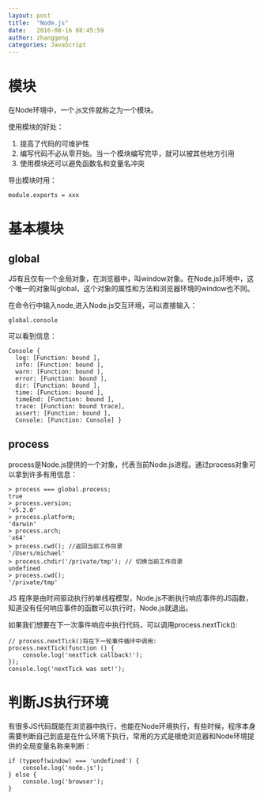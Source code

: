```yaml
---
layout: post
title:  "Node.js"
date:   2016-08-16 08:45:59
author: zhanggeng
categories: JavaScript
---
```


# 模块

在Node环境中，一个.js文件就称之为一个模块。

使用模块的好处：

1. 提高了代码的可维护性
2. 编写代码不必从零开始。当一个模块编写完毕，就可以被其他地方引用
3. 使用模块还可以避免函数名和变量名冲突

导出模块时用：

```
module.exports = xxx
```

# 基本模块

## global

JS有且仅有一个全局对象，在浏览器中，叫window对象。在Node.js环境中，这个唯一的对象叫global，这个对象的属性和方法和浏览器环境的window也不同。

在命令行中输入node,进入Node.js交互环境，可以直接输入：

```
global.console
```

可以看到信息：

```
Console {
  log: [Function: bound ],
  info: [Function: bound ],
  warn: [Function: bound ],
  error: [Function: bound ],
  dir: [Function: bound ],
  time: [Function: bound ],
  timeEnd: [Function: bound ],
  trace: [Function: bound trace],
  assert: [Function: bound ],
  Console: [Function: Console] }
```

## process

process是Node.js提供的一个对象，代表当前Node.js进程。通过process对象可以拿到许多有用信息：

```
> process === global.process;
true
> process.version;
'v5.2.0'
> process.platform;
'darwin'
> process.arch;
'x64'
> process.cwd(); //返回当前工作目录
'/Users/michael'
> process.chdir('/private/tmp'); // 切换当前工作目录
undefined
> process.cwd();
'/private/tmp'
```

JS 程序是由时间驱动执行的单线程模型，Node.js不断执行响应事件的JS函数，知道没有任何响应事件的函数可以执行时，Node.js就退出。

如果我们想要在下一次事件响应中执行代码，可以调用process.nextTick():

```
// process.nextTick()将在下一轮事件循环中调用:
process.nextTick(function () {
    console.log('nextTick callback!');
});
console.log('nextTick was set!');
```

# 判断JS执行环境

有很多JS代码既能在浏览器中执行，也能在Node环境执行，有些时候，程序本身需要判断自己到底是在什么环境下执行，常用的方式是根绝浏览器和Node环境提供的全局变量名称来判断：

```
if (typeof(window) === 'undefined') {
    console.log('node.js');
} else {
    console.log('browser');
}
```




